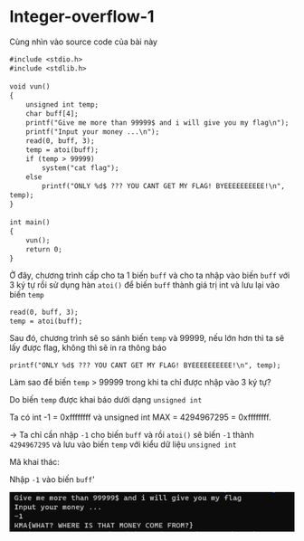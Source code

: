 # Integer-overflow-1

Cùng nhìn vào source code của bài này 

```
#include <stdio.h>
#include <stdlib.h>

void vun()
{
    unsigned int temp;
    char buff[4];
    printf("Give me more than 99999$ and i will give you my flag\n");
    printf("Input your money ...\n");
    read(0, buff, 3);
    temp = atoi(buff);
    if (temp > 99999)
        system("cat flag");
    else
        printf("ONLY %d$ ??? YOU CANT GET MY FLAG! BYEEEEEEEEEE!\n", temp);
}

int main()
{
    vun();
    return 0;
}

```

Ở đây, chương trình cấp cho ta 1 biến `buff` và cho ta nhập vào biến `buff` với 3 ký tự rồi sử dụng hàn `atoi()` để biến `buff` thành giá trị int và lưu lại vào biến `temp`

```
read(0, buff, 3);
temp = atoi(buff);
```

Sau đó, chương trình sẽ so sánh biến `temp` và 99999, nếu lớn hơn thì ta sẽ lấy được flag, không thì sẽ in ra thông báo 

```
printf("ONLY %d$ ??? YOU CANT GET MY FLAG! BYEEEEEEEEEE!\n", temp);
```

Làm sao để biến `temp` > 99999 trong khi ta chỉ được nhập vào 3 ký tự?

Do biến `temp` được khai báo dưới dạng `unsigned int`

Ta có int -1 = 0xffffffff và unsigned int MAX = 4294967295 = 0xffffffff.

-> Ta chỉ cần nhập `-1` cho biến `buff` và rồi `atoi()` sẽ biến `-1` thành `4294967295` và lưu vào biến `temp` với kiểu dữ liệu `unsigned int`

Mã khai thác:
 
Nhập `-1` vào biến `buff`'

![flag.png](images/flag.png)
